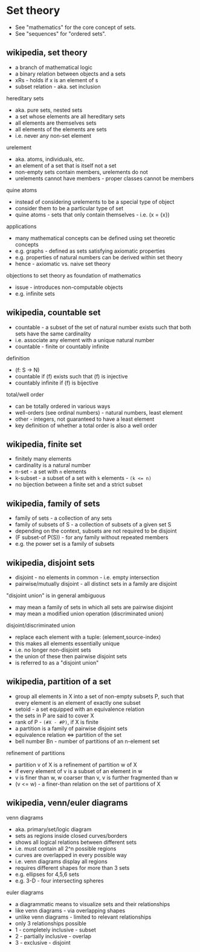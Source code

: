 
<!-- ======================================================================= -->
# Set theory

* See "mathematics" for the core concept of sets.
* See "sequences" for "ordered sets".

<!-- ======================================================================= -->
## wikipedia, set theory

* a branch of mathematical logic
* a binary relation between objects and a sets
* xRs - holds if x is an element of s
* subset relation - aka. set inclusion

hereditary sets

* aka. pure sets, nested sets
* a set whose elements are all hereditary sets
* all elements are themselves sets
* all elements of the elements are sets
* i.e. never any non-set element

urelement

* aka. atoms, individuals, etc.
* an element of a set that is itself not a set
* non-empty sets contain members, urelements do not
* urelements cannot have members - proper classes cannot be members

quine atoms

* instead of considering urelements to be a special type of object
* consider them to be a particular type of set
* quine atoms - sets that only contain themselves - i.e. (x = {x})

applications

* many mathematical concepts can be defined using set theoretic concepts
* e.g. graphs - defined as sets satisfying axiomatic properties
* e.g. properties of natural numbers can be derived within set theory
* hence - axiomatic vs. naive set theory

objections to set theory as foundation of mathematics

* issue - introduces non-computable objects
* e.g. infinite sets

<!-- ======================================================================= -->
## wikipedia, countable set

* countable - a subset of the set of natural number exists
  such that both sets have the same cardinality
* i.e. associate any element with a unique natural number
* countable - finite or countably infinite

definition

* (f: S -> N)
* countable if (f) exists such that (f) is injective
* countably infinite if (f) is bijective

total/well order

* can be totally ordered in various ways
* well-orders (see ordinal numbers) - natural numbers, least element
* other - integers, not guaranteed to have a least element
* key definition of whether a total order is also a well order

<!-- ======================================================================= -->
## wikipedia, finite set

* finitely many elements
* cardinality is a natural number
* n-set - a set with `n` elements
* k-subset - a subset of a set with `k` elements - `(k <= n)`
* no bijection between a finite set and a strict subset

<!-- ======================================================================= -->
## wikipedia, family of sets

* family of sets - a collection of any sets
* family of subsets of S - a collection of subsets of a given set S
* depending on the context, subsets are not required to be disjoint
* (F subset-of P(S)) - for any family without repeated members
* e.g. the power set is a family of subsets

<!-- ======================================================================= -->
## wikipedia, disjoint sets

* disjoint - no elements in common - i.e. empty intersection
* pairwise/mutually disjoint - all distinct sets in a family are disjoint

"disjoint union" is in general ambiguous

* may mean a family of sets in which all sets are pairwise disjoint
* may mean a modified union operation (discriminated union)

disjoint/discriminated union

* replace each element with a tuple: (element,source-index)
* this makes all elements essentially unique
* i.e. no longer non-disjoint sets
* the union of these then pairwise disjoint sets
* is referred to as a "disjoint union"

<!-- ======================================================================= -->
## wikipedia, partition of a set

* group all elements in X into a set of non-empty subsets P,
  such that every element is an element of exactly one subset
* setoid - a set equipped with an equivalence relation
* the sets in P are said to cover X
* rank of P - `(#X - #P)`, if X is finite
* a partition is a family of pairwise disjoint sets
* equivalence relation <=> partition of the set
* bell number Bn - number of partitions of an n-element set

refinement of partitions

* partition v of X is a refinement of partition w of X
* if every element of v is a subset of an element in w
* v is finer than w, w coarser than v, v is further fragmented than w
* (v <= w) - a finer-than relation on the set of partitions of X

<!-- ======================================================================= -->
## wikipedia, venn/euler diagrams

venn diagrams

* aka. primary/set/logic diagram
* sets as regions inside closed curves/borders
* shows all logical relations between different sets
* i.e. must contain all 2^n possible regions
* curves are overlapped in every possible way
* i.e. venn diagrams display all regions
* requires different shapes for more than 3 sets
* e.g. ellipses for 4,5,6 sets
* e.g. 3-D - four intersecting spheres

euler diagrams

* a diagrammatic means to visualize sets and their relationships
* like venn diagrams - via overlapping shapes
* unlike venn diagrams - limited to relevant relationships
* only 3 relationships possible
* 1 - completely inclusive - subset
* 2 - partially inclusive - overlap
* 3 - exclusive - disjoint
